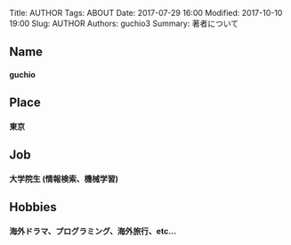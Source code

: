Title: AUTHOR
Tags: ABOUT
Date: 2017-07-29 16:00
Modified: 2017-10-10 19:00
Slug: AUTHOR
Authors: guchio3
Summary: 著者について

## Name
#### guchio
## Place
#### 東京
## Job
#### 大学院生 (情報検索、機械学習)
## Hobbies
#### 海外ドラマ、プログラミング、海外旅行、etc...
